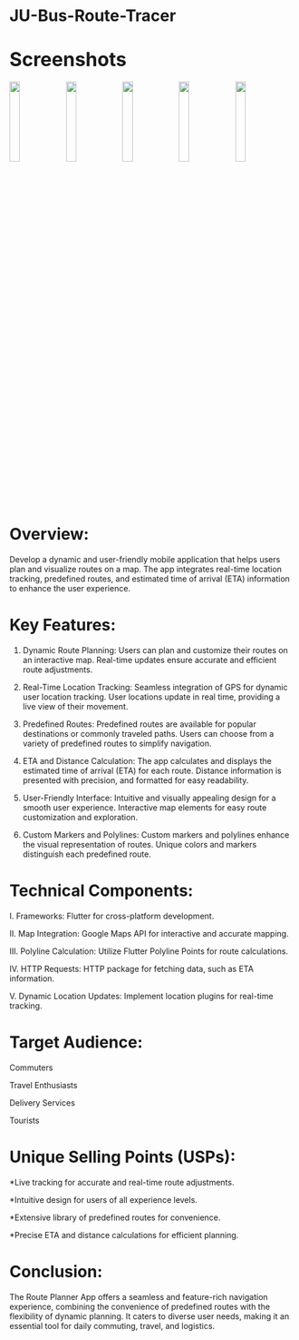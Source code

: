 # JU-Bus-Route-Tracer

# <span style="font-size:larger;">Screenshots</span>

<img width="19%" src="https://github.com/asifjahan1/JU-Bus-Route-Tracer/assets/54774661/ced67693-a3ba-491d-85fb-b512e62a07df"> <img width="19%" src="https://github.com/asifjahan1/JU-Bus-Route-Tracer/assets/54774661/499d239f-77fa-4df0-870b-095a97ccb272"> <img width="19%" src="https://github.com/asifjahan1/JU-Bus-Route-Tracer/assets/54774661/d72b4219-10aa-4e7e-9ab3-a0a7dd534196"> <img width="19%" src="https://github.com/asifjahan1/JU-Bus-Route-Tracer/assets/54774661/b70ef2e4-56a0-4e2e-85c7-f048bb52c474"> <img width="19%" src="https://github.com/asifjahan1/JU-Bus-Route-Tracer/assets/54774661/fbf488b0-65fb-4547-90c8-cd6142ae5cdb">



# Overview:
Develop a dynamic and user-friendly mobile application that helps users plan and visualize routes on a map. The app integrates real-time location tracking, predefined routes, and estimated time of arrival (ETA) information to enhance the user experience.

# Key Features:

 1. Dynamic Route Planning:
Users can plan and customize their routes on an interactive map.
Real-time updates ensure accurate and efficient route adjustments.

2. Real-Time Location Tracking:
Seamless integration of GPS for dynamic user location tracking.
User locations update in real time, providing a live view of their movement.

3. Predefined Routes:
Predefined routes are available for popular destinations or commonly traveled paths.
Users can choose from a variety of predefined routes to simplify navigation.

4. ETA and Distance Calculation:
The app calculates and displays the estimated time of arrival (ETA) for each route.
Distance information is presented with precision, and formatted for easy readability.

5. User-Friendly Interface:
Intuitive and visually appealing design for a smooth user experience.
Interactive map elements for easy route customization and exploration.

6. Custom Markers and Polylines:
Custom markers and polylines enhance the visual representation of routes.
Unique colors and markers distinguish each predefined route.

# Technical Components:

I. Frameworks: Flutter for cross-platform development.

II. Map Integration: Google Maps API for interactive and accurate mapping.

III. Polyline Calculation: Utilize Flutter Polyline Points for route calculations.

IV. HTTP Requests: HTTP package for fetching data, such as ETA information.

V. Dynamic Location Updates: Implement location plugins for real-time tracking.

# Target Audience:

Commuters

Travel Enthusiasts

Delivery Services

Tourists

# Unique Selling Points (USPs):

*Live tracking for accurate and real-time route adjustments.

*Intuitive design for users of all experience levels.

*Extensive library of predefined routes for convenience.

*Precise ETA and distance calculations for efficient planning.

# Conclusion:

The Route Planner App offers a seamless and feature-rich navigation experience, combining the convenience of predefined routes with the flexibility of dynamic planning. It caters to diverse user needs, making it an essential tool for daily commuting, travel, and logistics.
